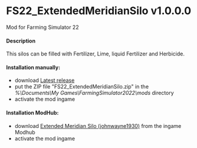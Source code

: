 # FS22_ExtendedMeridianSilo v1.0.0.0
Mod for Farming Simulator 22 

#### Description
This silos can be filled with Fertilizer, Lime, liquid Fertilizer and Herbicide.

#### Installation manually:
* download [Latest release](https://github.com/johnwayne1930/FS22_ExtendedMeridianSilo/releases/latest)
* put the ZIP file "FS22_ExtendedMeridianSilo.zip" in the  
_%\Documents\My Games\FarmingSimulator2022\mods_ directory
* activate the mod ingame

#### Installation ModHub:
* download [Extended Meridian Silo (johnwayne1930)]() from the ingame Modhub
* activate the mod ingame
